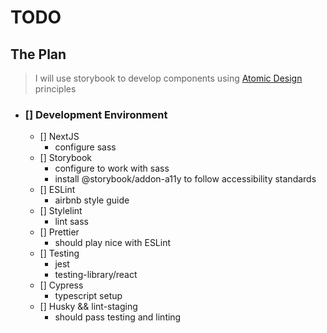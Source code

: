 # TODO

## The Plan

> I will use storybook to develop components using [Atomic Design](https://bradfrost.com/blog/post/atomic-web-design/) principles

- ### [] Development Environment

  - [] NextJS
    - configure sass
  - [] Storybook
    - configure to work with sass
    - install @storybook/addon-a11y to follow accessibility standards
  - [] ESLint
    - airbnb style guide
  - [] Stylelint
    - lint sass
  - [] Prettier
    - should play nice with ESLint
  - [] Testing
    - jest
    - testing-library/react
  - [] Cypress
    - typescript setup
  - [] Husky && lint-staging
    - should pass testing and linting
